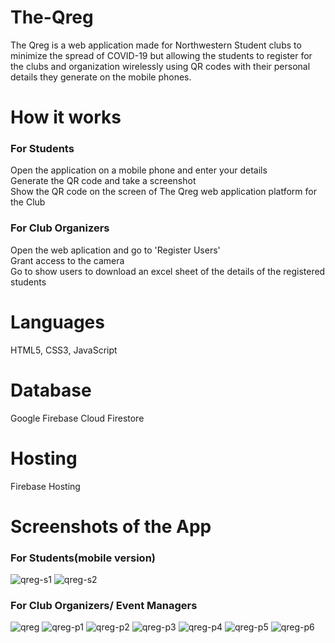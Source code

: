# The-Qreg
The Qreg is a web application made for Northwestern Student clubs
to minimize the spread of COVID-19 but allowing the students
to register for the clubs and organization wirelessly using QR codes with their
personal details they generate on the mobile phones.

# How it works
<h3>For Students</h3>

Open the application on a mobile phone and enter your details <br>
Generate the QR code and take a screenshot<br>
Show the QR code on the screen of The Qreg web application platform for the Club<br>

<h3>For Club Organizers</h3>
Open the web aplication and go to 'Register Users'<br>
Grant access to the camera<br>
Go to show users to download an excel sheet of the details of the registered students<br>

# Languages 
HTML5, CSS3, JavaScript

# Database
Google Firebase Cloud Firestore

# Hosting 
Firebase Hosting

# Screenshots of the App

<h3>For Students(mobile version)</h3>

![qreg-s1](https://user-images.githubusercontent.com/60305441/94349018-7d7bc800-0006-11eb-8891-2c1cda38ea1a.jpg)
![qreg-s2](https://user-images.githubusercontent.com/60305441/94349021-7e145e80-0006-11eb-9309-c86c335cc21c.jpg)


<h3>For Club Organizers/ Event Managers </h3>

![qreg](https://user-images.githubusercontent.com/60305441/94349035-9b492d00-0006-11eb-8f61-191435120066.jpg)
![qreg-p1](https://user-images.githubusercontent.com/60305441/94349036-9be1c380-0006-11eb-9c24-a45739dd4452.PNG)
![qreg-p2](https://user-images.githubusercontent.com/60305441/94349038-9d12f080-0006-11eb-937c-69b59c10fedf.PNG)
![qreg-p3](https://user-images.githubusercontent.com/60305441/94349042-9e441d80-0006-11eb-9269-56b7e80a3aa3.PNG)
![qreg-p4](https://user-images.githubusercontent.com/60305441/94349043-9edcb400-0006-11eb-836b-c28627c79fcf.PNG)
![qreg-p5](https://user-images.githubusercontent.com/60305441/94349045-a00de100-0006-11eb-90ec-59651c4b3389.PNG)
![qreg-p6](https://user-images.githubusercontent.com/60305441/94349047-a13f0e00-0006-11eb-8ca2-45f14868e0c6.PNG)
